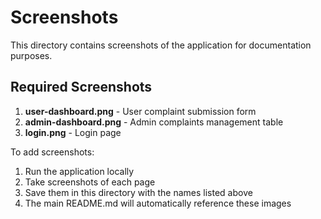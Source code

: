 # Screenshots

This directory contains screenshots of the application for documentation purposes.

## Required Screenshots

1. **user-dashboard.png** - User complaint submission form
2. **admin-dashboard.png** - Admin complaints management table
3. **login.png** - Login page

To add screenshots:
1. Run the application locally
2. Take screenshots of each page
3. Save them in this directory with the names listed above
4. The main README.md will automatically reference these images


